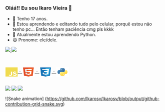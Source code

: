 ### Oláá!! Eu sou Ikaro Vieira 👋

- 📝 Tenho 17 anos.
- 📱 Estou aprendendo e editando tudo pelo celular, porquê estou não tenho pc...
Então tenham paciência cmg pls kkkk
- 🌱 Atualmente estou aprendendo Python.
- 😄 Pronome: ele/dele.
<div>
  <a href="https://github.com/Ikarosv">
  <img height="180em" src="https://github-readme-stats.vercel.app/api?username=Ikarosv&show_icons=true&theme=tokyonight&include_all_commits=true&count_private=true"/>
  <img height="180em" src="https://github-readme-stats.vercel.app/api/top-langs/?username=Ikarosv&layout=compact&langs_count=7&theme=tokyonight"/>
</div>

##

<div style="display: inline_block"><br>
  <img align="center" alt="Ikaro-Js" height="30" width="40" src="https://raw.githubusercontent.com/devicons/devicon/master/icons/javascript/javascript-plain.svg">
  -
  <img align="center" alt="Ikaro-HTML" height="30" width="40" src="https://raw.githubusercontent.com/devicons/devicon/master/icons/html5/html5-original.svg">
  -
  <img align="center" alt="Ikaro-CSS" height="30" width="40" src="https://raw.githubusercontent.com/devicons/devicon/master/icons/css3/css3-original.svg">
  -
  <img align="center" alt="Ikaro-Python" height="30" width="40" src="https://raw.githubusercontent.com/devicons/devicon/master/icons/python/python-original.svg">
</div>

##

<div>
 <a href="https://instagram.com/ikarus_sv" target="_blank"><img src="https://img.shields.io/badge/-Instagram-%23E4405F?style=for-the-badge&logo=instagram&logoColor=white" target="_blank"></a>
 <a href = "mailto:ikarovieiraa@gmail.com"><img src="https://img.shields.io/badge/-Gmail-%23333?style=for-the-badge&logo=gmail&logoColor=white" target="_blank"></a>
 <a href="https://www.linkedin.com/in/ikaro-vieira-b1692819b" target="_blank"><img src="https://img.shields.io/badge/-LinkedIn-%230077B5?style=for-the-badge&logo=linkedin&logoColor=white" target="_blank"></a> 

  ![Snake animation]
(https://github.com/Ikarosv/Ikarosv/blob/output/github-contribution-grid-snake.svg)

</div>
